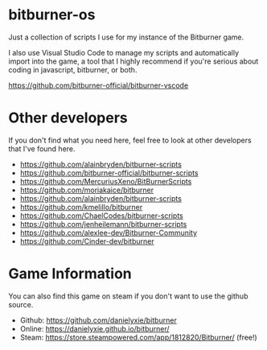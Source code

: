 # bitburner-os

Just a collection of scripts I use for my instance of the Bitburner game.

I also use Visual Studio Code to manage my scripts and automatically import into the game, a tool that I highly recommend if you're serious about coding in javascript, bitburner, or both.

https://github.com/bitburner-official/bitburner-vscode

# Other developers
If you don't find what you need here, feel free to look at other developers that I've found here.

* https://github.com/alainbryden/bitburner-scripts
* https://github.com/bitburner-official/bitburner-scripts
* https://github.com/MercuriusXeno/BitBurnerScripts
* https://github.com/moriakaice/bitburner
* https://github.com/alainbryden/bitburner-scripts
* https://github.com/kmelillo/bitburner
* https://github.com/ChaelCodes/bitburner-scripts
* https://github.com/jenheilemann/bitburner-scripts
* https://github.com/alexlee-dev/Bitburner-Community
* https://github.com/Cinder-dev/bitburner

# Game Information
You can also find this game on steam if you don't want to use the github source.

* Github: https://github.com/danielyxie/bitburner
* Online: https://danielyxie.github.io/bitburner/
* Steam: https://store.steampowered.com/app/1812820/Bitburner/ (free!)

